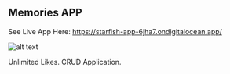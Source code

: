 ## Memories APP
See Live App Here: https://starfish-app-6jha7.ondigitalocean.app/

![alt text](https://i.postimg.cc/66DdhPz8/Screen-Shot-2021-08-19-at-3-22-21-PM.png)

Unlimited Likes. CRUD Application.
